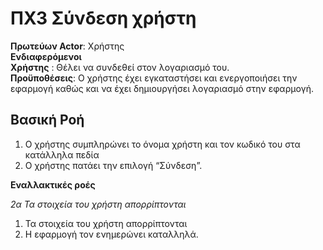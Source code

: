 # ΠΧ3 Σύνδεση χρήστη 
**Πρωτεύων Actor**: Χρήστης   
**Ενδιαφερόμενοι**  
**Χρήστης** : Θέλει να συνδεθεί στον λογαριασμό του.  
**Προϋποθέσεις**: Ο χρήστης έχει εγκαταστήσει και ενεργοποιήσει την εφαρμογή καθώς και να έχει δημιουργήσει λογαριασμό στην εφαρμογή.  
## Βασική Ροή
1. Ο χρήστης συμπληρώνει το όνομα χρήστη και τον κωδικό του στα κατάλληλα πεδία 
2. Ο χρήστης πατάει την επιλογή  “Σύνδεση”.

**Εναλλακτικές ροές**

*2α Τα στοιχεία του χρήστη απορρίπτονται*
1. Τα στοιχεία του χρήστη απορρίπτονται 
2. Η εφαρμογή τον ενημερώνει καταλληλά.
